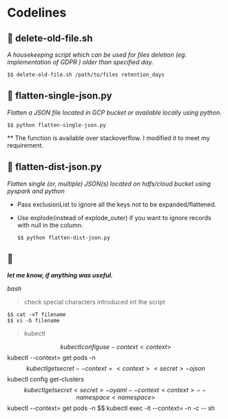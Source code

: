 # Codelines
                                                                                                                                     

                                                                                                                                     
## :wave: delete-old-file.sh

*A housekeeping script which can be used for files deletion (eg. implementation of GDPR ) older than specified day.*

    $$ delete-old-file.sh /path/to/files retention_days

                                                                                                                                      
## :wave: flatten-single-json.py

*Flatten a JSON file located in GCP bucket or available locally using python.*

    $$ python flatten-single-json.py

** The function is available over stackoverflow. I modified it to meet my requirement. 
                                                                                                                                      
                                                                                                                                      
## :wave: flatten-dist-json.py

*Flatten single (or, multiple) JSON(s) located on hdfs/cloud bucket using pyspark and python*
+ Pass exclusionList to ignore all the keys not to be expanded/flattened. 
+ Use explode(instead of explode_outer) if you want to ignore records with null in the column. 
     
      $$ python flatten-dist-json.py

## :wave: 


***let me know, if anything was useful.***


*bash*
> check special characters introduced int the script

    $$ cat -vT filename
    $$ vi -b filename

> kubectl

$$ kubectl config use-context <context>
$$ kubectl --context=<context> get pods -n <namespace>
$$ kubectl get secret --context=<context> <secret> -o json
$$ kubectl config get-clusters 
$$ kubectl get secret <secret> -o yaml --context <context> --namespace <namespace>
$$ kubectl --context=<context> get pods -n <namespace>
$$ kubectl exec -it <pod> --context=<context> -n <namespace> -c <container> -- sh
